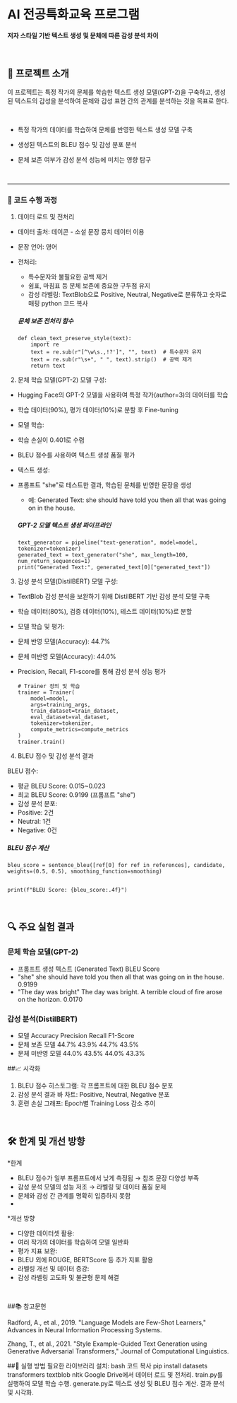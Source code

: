 # AI 전공특화교육 프로그램
**저자 스타일 기반 텍스트 생성 및 문체에 따른 감성 분석 차이**

<br/>

## 📖 프로젝트 소개
이 프로젝트는 특정 작가의 문체를 학습한 텍스트 생성 모델(GPT-2)을 구축하고, 생성된 텍스트의 감성을 분석하여 문체와 감성 표현 간의 관계를 분석하는 것을 목표로 한다. 


<br/>

* 특정 작가의 데이터를 학습하여 문체를 반영한 텍스트 생성 모델 구축
  
* 생성된 텍스트의 BLEU 점수 및 감성 분포 분석
  
* 문체 보존 여부가 감성 분석 성능에 미치는 영향 탐구
<br/>

----
### 🚀 코드 수행 과정
1. 데이터 로드 및 전처리
  * 데이터 출처: 데이콘 - 소설 문장 뭉치 데이터 이용 
  * 문장 언어: 영어 


* 전처리:
  - 특수문자와 불필요한 공백 제거
  - 쉼표, 마침표 등 문체 보존에 중요한 구두점 유지
  - 감성 라벨링: TextBlob으로 Positive, Neutral, Negative로 분류하고 숫자로 매핑
python
코드 복사

  #####    문체 보존 전처리 함수
  ```
  def clean_text_preserve_style(text):
      import re
      text = re.sub(r"[^\w\s.,!?']", "", text)  # 특수문자 유지
      text = re.sub(r"\s+", " ", text).strip()  # 공백 제거
      return text
  ```

  
2. 문체 학습 모델(GPT-2)
모델 구성:
  - Hugging Face의 GPT-2 모델을 사용하여 특정 작가(author=3)의 데이터를 학습
  - 학습 데이터(90%), 평가 데이터(10%)로 분할 후 Fine-tuning
  - 모델 학습:
  - 학습 손실이 0.401로 수렴
  - BLEU 점수를 사용하여 텍스트 생성 품질 평가
  - 텍스트 생성:
  - 프롬프트 "she"로 테스트한 결과, 학습된 문체를 반영한 문장을 생성
     - 예: Generated Text: she should have told you then all that was going on in the house.


    ##### GPT-2 모델 텍스트 생성 파이프라인
    ```
    text_generator = pipeline("text-generation", model=model, tokenizer=tokenizer)
    generated_text = text_generator("she", max_length=100, num_return_sequences=1)
    print("Generated Text:", generated_text[0]["generated_text"])
    ```


3. 감성 분석 모델(DistilBERT)
모델 구성:
  * TextBlob 감성 분석을 보완하기 위해 DistilBERT 기반 감성 분석 모델 구축
  * 학습 데이터(80%), 검증 데이터(10%), 테스트 데이터(10%)로 분할
  * 모델 학습 및 평가:
  * 문체 반영 모델(Accuracy): 44.7%
  * 문체 미반영 모델(Accuracy): 44.0%
  * Precision, Recall, F1-score를 통해 감성 분석 성능 평가


    ```
    # Trainer 정의 및 학습
    trainer = Trainer(
        model=model,
        args=training_args,
        train_dataset=train_dataset,
        eval_dataset=val_dataset,
        tokenizer=tokenizer,
        compute_metrics=compute_metrics
    )
    trainer.train()
    ```

4. BLEU 점수 및 감성 분석 결과

   
  BLEU 점수:
* 평균 BLEU Score: 0.015~0.023
* 최고 BLEU Score: 0.9199 (프롬프트 "she")
* 감성 분석 분포:
* Positive: 2건
* Neutral: 1건
* Negative: 0건

##### BLEU 점수 계산

```
bleu_score = sentence_bleu([ref[0] for ref in references], candidate, weights=(0.5, 0.5), smoothing_function=smoothing)


print(f"BLEU Score: {bleu_score:.4f}")
```

<br/>


## 🔍 주요 실험 결과
### 문체 학습 모델(GPT-2)
  - 프롬프트	생성 텍스트 (Generated Text)	BLEU Score
  - "she"	she should have told you then all that was going on in the house.	0.9199
  - "The day was bright"	The day was bright. A terrible cloud of fire arose on the horizon.	0.0170
### 감성 분석(DistilBERT)
  - 모델	Accuracy	Precision	Recall	F1-Score
  - 문체 보존 모델	44.7%	43.9%	44.7%	43.5%
  - 문체 미반영 모델	44.0%	43.5%	44.0%	43.3%


##📈 시각화
1. BLEU 점수 히스토그램: 각 프롬프트에 대한 BLEU 점수 분포
2. 감성 분석 결과 바 차트:
Positive, Neutral, Negative 분포
3. 훈련 손실 그래프: Epoch별 Training Loss 감소 추이
<br/>

## 🛠 한계 및 개선 방향
*한계
  - BLEU 점수가 일부 프롬프트에서 낮게 측정됨 → 참조 문장 다양성 부족
  - 감성 분석 모델의 성능 저조 → 라벨링 및 데이터 품질 문제
  - 문체와 감성 간 관계를 명확히 입증하지 못함
  - 

*개선 방향
  - 다양한 데이터셋 활용:
  - 여러 작가의 데이터를 학습하여 모델 일반화
  - 평가 지표 보완:
  - BLEU 외에 ROUGE, BERTScore 등 추가 지표 활용
  - 라벨링 개선 및 데이터 증강:
  - 감성 라벨링 고도화 및 불균형 문제 해결
<br/>

##📚 참고문헌


Radford, A., et al., 2019. "Language Models are Few-Shot Learners," Advances in Neural Information Processing Systems.


Zhang, T., et al., 2021. "Style Example-Guided Text Generation using Generative Adversarial Transformers," Journal of Computational Linguistics.
<br/>


##📝 실행 방법
필요한 라이브러리 설치:
bash
코드 복사
pip install datasets transformers textblob nltk
Google Drive에서 데이터 로드 및 전처리.
train.py를 실행하여 모델 학습 수행.
generate.py로 텍스트 생성 및 BLEU 점수 계산.
결과 분석 및 시각화.
